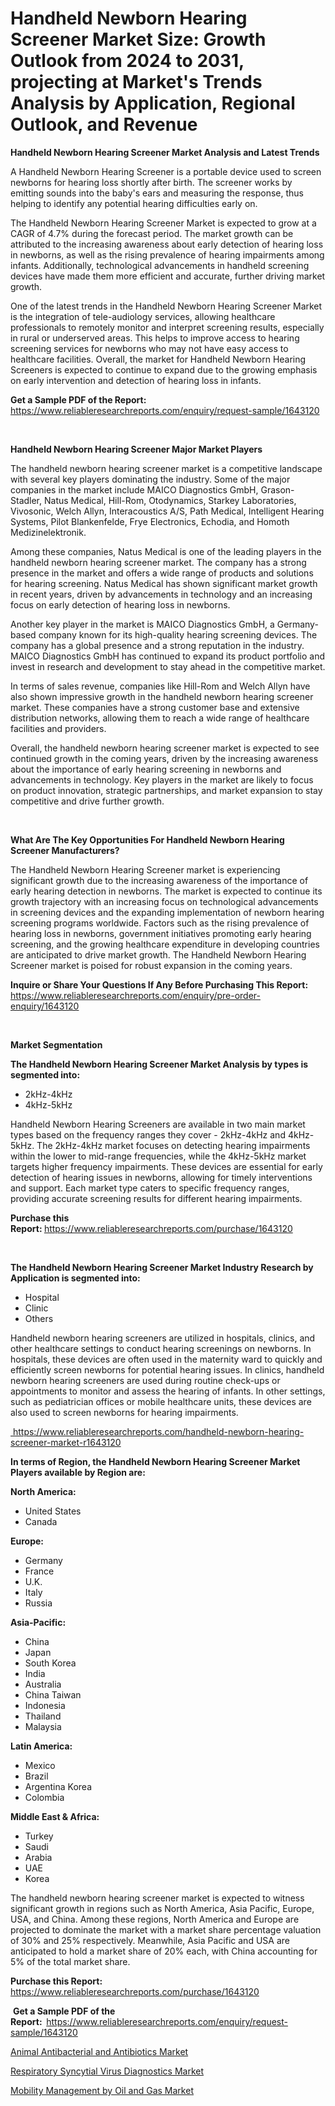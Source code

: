 <p><h1>Handheld Newborn Hearing Screener Market Size: Growth Outlook from 2024 to 2031, projecting at Market's Trends Analysis by Application, Regional Outlook, and Revenue</h1></p><p><strong>Handheld Newborn Hearing Screener Market Analysis and Latest Trends</strong></p>
<p><p>A Handheld Newborn Hearing Screener is a portable device used to screen newborns for hearing loss shortly after birth. The screener works by emitting sounds into the baby's ears and measuring the response, thus helping to identify any potential hearing difficulties early on.</p><p>The Handheld Newborn Hearing Screener Market is expected to grow at a CAGR of 4.7% during the forecast period. The market growth can be attributed to the increasing awareness about early detection of hearing loss in newborns, as well as the rising prevalence of hearing impairments among infants. Additionally, technological advancements in handheld screening devices have made them more efficient and accurate, further driving market growth.</p><p>One of the latest trends in the Handheld Newborn Hearing Screener Market is the integration of tele-audiology services, allowing healthcare professionals to remotely monitor and interpret screening results, especially in rural or underserved areas. This helps to improve access to hearing screening services for newborns who may not have easy access to healthcare facilities. Overall, the market for Handheld Newborn Hearing Screeners is expected to continue to expand due to the growing emphasis on early intervention and detection of hearing loss in infants.</p></p>
<p><strong>Get a Sample PDF of the Report:&nbsp;</strong> <a href="https://www.reliableresearchreports.com/enquiry/request-sample/1643120">https://www.reliableresearchreports.com/enquiry/request-sample/1643120</a></p>
<p>&nbsp;</p>
<p><strong>Handheld Newborn Hearing Screener Major Market Players</strong></p>
<p><p>The handheld newborn hearing screener market is a competitive landscape with several key players dominating the industry. Some of the major companies in the market include MAICO Diagnostics GmbH, Grason-Stadler, Natus Medical, Hill-Rom, Otodynamics, Starkey Laboratories, Vivosonic, Welch Allyn, Interacoustics A/S, Path Medical, Intelligent Hearing Systems, Pilot Blankenfelde, Frye Electronics, Echodia, and Homoth Medizinelektronik.</p><p>Among these companies, Natus Medical is one of the leading players in the handheld newborn hearing screener market. The company has a strong presence in the market and offers a wide range of products and solutions for hearing screening. Natus Medical has shown significant market growth in recent years, driven by advancements in technology and an increasing focus on early detection of hearing loss in newborns.</p><p>Another key player in the market is MAICO Diagnostics GmbH, a Germany-based company known for its high-quality hearing screening devices. The company has a global presence and a strong reputation in the industry. MAICO Diagnostics GmbH has continued to expand its product portfolio and invest in research and development to stay ahead in the competitive market.</p><p>In terms of sales revenue, companies like Hill-Rom and Welch Allyn have also shown impressive growth in the handheld newborn hearing screener market. These companies have a strong customer base and extensive distribution networks, allowing them to reach a wide range of healthcare facilities and providers.</p><p>Overall, the handheld newborn hearing screener market is expected to see continued growth in the coming years, driven by the increasing awareness about the importance of early hearing screening in newborns and advancements in technology. Key players in the market are likely to focus on product innovation, strategic partnerships, and market expansion to stay competitive and drive further growth.</p></p>
<p>&nbsp;</p>
<p><strong>What Are The Key Opportunities For Handheld Newborn Hearing Screener Manufacturers?</strong></p>
<p><p>The Handheld Newborn Hearing Screener market is experiencing significant growth due to the increasing awareness of the importance of early hearing detection in newborns. The market is expected to continue its growth trajectory with an increasing focus on technological advancements in screening devices and the expanding implementation of newborn hearing screening programs worldwide. Factors such as the rising prevalence of hearing loss in newborns, government initiatives promoting early hearing screening, and the growing healthcare expenditure in developing countries are anticipated to drive market growth. The Handheld Newborn Hearing Screener market is poised for robust expansion in the coming years.</p></p>
<p><strong>Inquire or Share Your Questions If Any Before Purchasing This Report:</strong> <a href="https://www.reliableresearchreports.com/enquiry/pre-order-enquiry/1643120">https://www.reliableresearchreports.com/enquiry/pre-order-enquiry/1643120</a></p>
<p>&nbsp;</p>
<p><strong>Market Segmentation</strong></p>
<p><strong>The Handheld Newborn Hearing Screener Market Analysis by types is segmented into:</strong></p>
<p><ul><li>2kHz-4kHz</li><li>4kHz-5kHz</li></ul></p>
<p><p>Handheld Newborn Hearing Screeners are available in two main market types based on the frequency ranges they cover - 2kHz-4kHz and 4kHz-5kHz. The 2kHz-4kHz market focuses on detecting hearing impairments within the lower to mid-range frequencies, while the 4kHz-5kHz market targets higher frequency impairments. These devices are essential for early detection of hearing issues in newborns, allowing for timely interventions and support. Each market type caters to specific frequency ranges, providing accurate screening results for different hearing impairments.</p></p>
<p><strong>Purchase this Report:&nbsp;</strong><a href="https://www.reliableresearchreports.com/purchase/1643120">https://www.reliableresearchreports.com/purchase/1643120</a></p>
<p>&nbsp;</p>
<p><strong>The Handheld Newborn Hearing Screener Market Industry Research by Application is segmented into:</strong></p>
<p><ul><li>Hospital</li><li>Clinic</li><li>Others</li></ul></p>
<p><p>Handheld newborn hearing screeners are utilized in hospitals, clinics, and other healthcare settings to conduct hearing screenings on newborns. In hospitals, these devices are often used in the maternity ward to quickly and efficiently screen newborns for potential hearing issues. In clinics, handheld newborn hearing screeners are used during routine check-ups or appointments to monitor and assess the hearing of infants. In other settings, such as pediatrician offices or mobile healthcare units, these devices are also used to screen newborns for hearing impairments.</p></p>
<p><a href="https://www.reliableresearchreports.com/handheld-newborn-hearing-screener-market-r1643120">&nbsp;https://www.reliableresearchreports.com/handheld-newborn-hearing-screener-market-r1643120</a></p>
<p><strong>In terms of Region, the Handheld Newborn Hearing Screener Market Players available by Region are:</strong></p>
<p>
    <p> <strong> North America: </strong>
        <ul>
            <li>United States</li>
            <li>Canada</li>
        </ul>
        </p> 
    <p> <strong> Europe: </strong>
        <ul>
            <li>Germany</li>
            <li>France</li>
            <li>U.K.</li>
            <li>Italy</li>
            <li>Russia</li>
        </ul>
        </p> 
    <p> <strong> Asia-Pacific: </strong>
        <ul>
            <li>China</li>
            <li>Japan</li>
            <li>South Korea</li>
            <li>India</li>
            <li>Australia</li>
            <li>China Taiwan</li>
            <li>Indonesia</li>
            <li>Thailand</li>
            <li>Malaysia</li>
        </ul>
        </p> 
    <p> <strong> Latin America: </strong>
        <ul>
            <li>Mexico</li>
            <li>Brazil</li>
            <li>Argentina Korea</li>
            <li>Colombia</li>
        </ul>
        </p> 
    <p> <strong> Middle East & Africa: </strong>
        <ul>
            <li>Turkey</li>
            <li>Saudi</li>
            <li>Arabia</li>
            <li>UAE</li>
            <li>Korea</li>
        </ul>
    </p>
    </p>
<p><p>The handheld newborn hearing screener market is expected to witness significant growth in regions such as North America, Asia Pacific, Europe, USA, and China. Among these regions, North America and Europe are projected to dominate the market with a market share percentage valuation of 30% and 25% respectively. Meanwhile, Asia Pacific and USA are anticipated to hold a market share of 20% each, with China accounting for 5% of the total market share.</p></p>
<p><strong>Purchase this Report: </strong><a href="https://www.reliableresearchreports.com/purchase/1643120">https://www.reliableresearchreports.com/purchase/1643120</a></p>
<p>&nbsp;<strong>Get a Sample PDF of the Report:&nbsp;&nbsp;</strong><a href="https://www.reliableresearchreports.com/enquiry/request-sample/1643120">https://www.reliableresearchreports.com/enquiry/request-sample/1643120</a></p>
<p><strong></strong></p>
<p><p><a href="https://www.linkedin.com/pulse/animal-antibacterial-antibiotics-market-share-evolution-growth-caece">Animal Antibacterial and Antibiotics Market</a></p><p><a href="https://www.linkedin.com/pulse/respiratory-syncytial-virus-diagnostics-market-exploring-share-2uzbe">Respiratory Syncytial Virus Diagnostics Market</a></p><p><a href="https://www.linkedin.com/pulse/mobility-management-oil-gas-market-size-trends-complete-industry-xx8ae">Mobility Management by Oil and Gas Market</a></p></p>